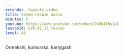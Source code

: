 ```yaml
---
extends: _layouts.video
title: Сәлем сөздің анасы
minutes: 5
youtube: https://www.youtube.com/embed/2b8N1TBs1aI
lessonId: CYR_A1_13_lesson
level: A1
---
```

Ormekshi, kumurska, karlygash